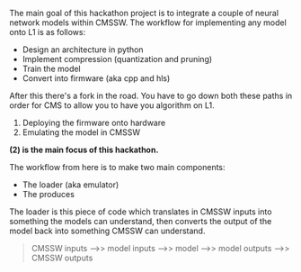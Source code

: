 The main goal of this hackathon project is to integrate a couple of neural network models within CMSSW. The workflow for implementing any model onto L1 is as follows:

- Design an architecture in python
- Implement compression (quantization and pruning)
- Train the model
- Convert into firmware (aka cpp and hls)

After this there's a fork in the road. You have to go down both these paths in order for CMS to allow you to have you algorithm on L1.

1. Deploying the firmware onto hardware
2. Emulating the model in CMSSW

**(2) is the main focus of this hackathon.**

The workflow from here is to make two main components:
- The loader (aka emulator)
- The produces

The loader is this piece of code which translates in CMSSW inputs into something the models can understand, then converts the output of the model back into something CMSSW can understand.

> CMSSW inputs -->> model inputs -->> model -->> model outputs -->> CMSSW outputs


